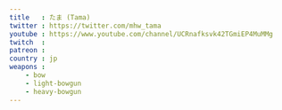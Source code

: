 ```yaml
---
title   : たま (Tama)
twitter : https://twitter.com/mhw_tama
youtube : https://www.youtube.com/channel/UCRnafksvk42TGmiEP4MuMMg
twitch  :
patreon :
country : jp
weapons :
    - bow
    - light-bowgun
    - heavy-bowgun
---
```

